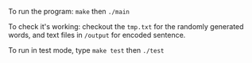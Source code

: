 To run the program: `make` then `./main`

To check it's working: checkout the `tmp.txt` for the randomly generated words, and text files in `/output` for encoded sentence.

To run in test mode, type `make test` then `./test`